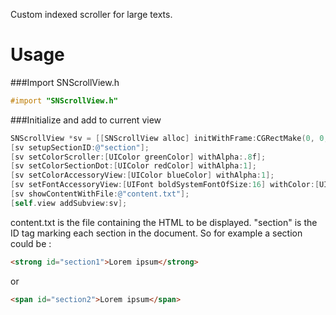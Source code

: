 Custom indexed scroller for large texts.

# Usage

###Import SNScrollView.h

```objectivec
#import "SNScrollView.h"
 ```
 
###Initialize and add to current view

```objectivec
SNScrollView *sv = [[SNScrollView alloc] initWithFrame:CGRectMake(0, 0, self.view.frame.size.width, self.view.frame.size.height)];
[sv setupSectionID:@"section"];
[sv setColorScroller:[UIColor greenColor] withAlpha:.8f];
[sv setColorSectionDot:[UIColor redColor] withAlpha:1];
[sv setColorAccessoryView:[UIColor blueColor] withAlpha:1];
[sv setFontAccessoryView:[UIFont boldSystemFontOfSize:16] withColor:[UIColor redColor]];
[sv showContentWithFile:@"content.txt"];
[self.view addSubview:sv];
```

content.txt is the file containing the HTML to be displayed. "section" is the ID tag marking each section in the document.
So for example a section could be :

```html
<strong id="section1">Lorem ipsum</strong>
```

or

```html
<span id="section2">Lorem ipsum</span>
```
